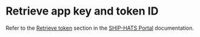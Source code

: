 # Retrieve app key and token ID

<!--**Topics**

- [Add users](#add-users)
- [Add user groups](#add-user-groups)
-->


Refer to the [Retrieve token](https://docs.developer.tech.gov.sg/docs/ship-hats-portal-guide/#/manage-tools) section in the [SHIP-HATS Portal](https://docs.developer.tech.gov.sg/docs/ship-hats-portal-guide/#/) documentation.
